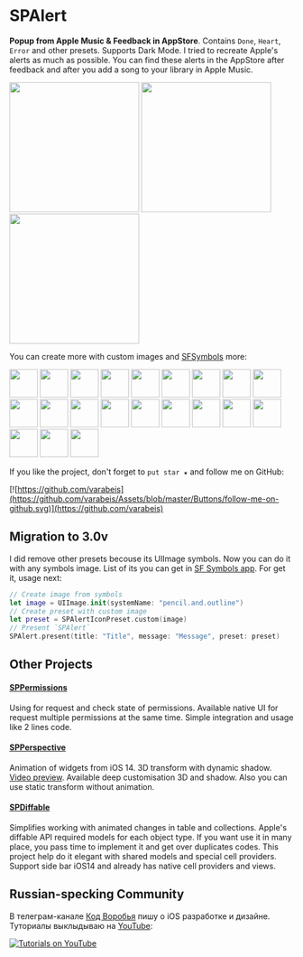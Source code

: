# SPAlert

**Popup from Apple Music & Feedback in AppStore**. Contains `Done`, `Heart`, `Error` and other presets. Supports Dark Mode. I tried to recreate Apple's alerts as much as possible. You can find these alerts in the AppStore after feedback and after you add a song to your library in Apple Music.

<p float="left">
    <img src="https://github.com/varabeis/SPAlert/blob/master/Assets/Readme/Animatable/Done.gif" width="230">
    <img src="https://github.com/varabeis/SPAlert/blob/master/Assets/Readme/Animatable/Heart.gif" width="230">
    <img src="https://github.com/varabeis/SPAlert/blob/master/Assets/Readme/Animatable/Message.gif" width="230">
</p>

You can create more with custom images and [SFSymbols](https://developer.apple.com/sf-symbols/) more:

<p float="left">
    <img src="https://github.com/varabeis/SPAlert/blob/master/Assets/Readme/Miniatures/Doc.svg" width="50">
    <img src="https://github.com/varabeis/SPAlert/blob/master/Assets/Readme/Miniatures/Bookmark.svg" width="50">
    <img src="https://github.com/varabeis/SPAlert/blob/master/Assets/Readme/Miniatures/Moon.svg" width="50">
    <img src="https://github.com/varabeis/SPAlert/blob/master/Assets/Readme/Miniatures/Star.svg" width="50">
    <img src="https://github.com/varabeis/SPAlert/blob/master/Assets/Readme/Miniatures/Flag.svg" width="50">
    <img src="https://github.com/varabeis/SPAlert/blob/master/Assets/Readme/Miniatures/Exclamation.svg" width="50">
    <img src="https://github.com/varabeis/SPAlert/blob/master/Assets/Readme/Miniatures/Question.svg" width="50">
    <img src="https://github.com/varabeis/SPAlert/blob/master/Assets/Readme/Miniatures/Message.svg" width="50">
    <img src="https://github.com/varabeis/SPAlert/blob/master/Assets/Readme/Miniatures/Bolt.svg" width="50">
    <img src="https://github.com/varabeis/SPAlert/blob/master/Assets/Readme/Miniatures/Eject.svg" width="50">
    <img src="https://github.com/varabeis/SPAlert/blob/master/Assets/Readme/Miniatures/Card.svg" width="50">
    <img src="https://github.com/varabeis/SPAlert/blob/master/Assets/Readme/Miniatures/Cart.svg" width="50">
    <img src="https://github.com/varabeis/SPAlert/blob/master/Assets/Readme/Miniatures/Like.svg" width="50">
    <img src="https://github.com/varabeis/SPAlert/blob/master/Assets/Readme/Miniatures/Dislike.svg" width="50">
    <img src="https://github.com/varabeis/SPAlert/blob/master/Assets/Readme/Miniatures/Privacy.svg" width="50">
    <img src="https://github.com/varabeis/SPAlert/blob/master/Assets/Readme/Miniatures/Rotate.svg" width="50">
    <img src="https://github.com/varabeis/SPAlert/blob/master/Assets/Readme/Miniatures/Search.svg" width="50">
    <img src="https://github.com/varabeis/SPAlert/blob/master/Assets/Readme/Miniatures/Add.svg" width="50">
    <img src="https://github.com/varabeis/SPAlert/blob/master/Assets/Readme/Miniatures/Error.svg" width="50">
    <img src="https://github.com/varabeis/SPAlert/blob/master/Assets/Readme/Miniatures/Shuffle.svg" width="50">
    <img src="https://github.com/varabeis/SPAlert/blob/master/Assets/Readme/Miniatures/Repeat.svg" width="50">
</p>

If you like the project, don't forget to `put star ★` and follow me on GitHub:

[![https://github.com/varabeis](https://github.com/varabeis/Assets/blob/master/Buttons/follow-me-on-github.svg)](https://github.com/varabeis)

## Migration to 3.0v

I did remove other presets becouse its UIImage symbols. Now you can do it with any symbols image. List of its you can get in [SF Symbols app](https://developer.apple.com/sf-symbols/). For get it, usage next:

```swift
// Create image from symbols
let image = UIImage.init(systemName: "pencil.and.outline")
// Create preset with custom image
let preset = SPAlertIconPreset.custom(image)
// Present `SPAlert`
SPAlert.present(title: "Title", message: "Message", preset: preset)
```

## Other Projects

#### [SPPermissions](https://github.com/varabeis/SPPermissions)
Using for request and check state of permissions. Available native UI for request multiple permissions at the same time. Simple integration and usage like 2 lines code.

#### [SPPerspective](https://github.com/varabeis/SPPerspective)
Animation of widgets from iOS 14. 3D transform with dynamic shadow. [Video preview](https://cdn.ivanvorobei.by/github/SPPerspective/Preview.mov). Available deep customisation 3D and shadow. Also you can use static transform without animation.

#### [SPDiffable](https://github.com/varabeis/SPDiffable)
Simplifies working with animated changes in table and collections. Apple's diffable API required models for each object type. If you want use it in many place, you pass time to implement it and get over duplicates codes. This project help do it elegant with shared models and special cell providers. Support side bar iOS14 and already has native cell providers and views.

## Russian-specking Community

В телеграм-канале [Код Воробья](https://sparrowcode.by/telegram) пишу о iOS разработке и дизайне. Туториалы выклыдываю на [YouTube](https://sparrowcode.by/youtube):

[![Tutorials on YouTube](https://github.com/varabeis/Assets/blob/master/Russian%20Community/youtube-preview.jpg)](https://sparrowcode.by/youtube)
